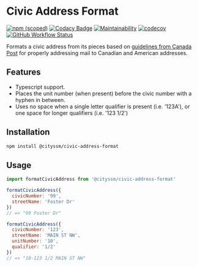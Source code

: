 # Civic Address Format

[![npm (scoped)](https://img.shields.io/npm/v/@cityssm/civic-address-format)](https://www.npmjs.com/package/@cityssm/civic-address-format)
[![Codacy Badge](https://app.codacy.com/project/badge/Grade/bc565583138143578c48dfc3e6daec66)](https://www.codacy.com/gh/cityssm/civic-address-format/dashboard?utm_source=github.com&amp;utm_medium=referral&amp;utm_content=cityssm/civic-address-format&amp;utm_campaign=Badge_Grade)
[![Maintainability](https://api.codeclimate.com/v1/badges/fb7201564a832823e6c6/maintainability)](https://codeclimate.com/github/cityssm/civic-address-format/maintainability)
[![codecov](https://codecov.io/gh/cityssm/civic-address-format/branch/main/graph/badge.svg?token=JZX2EZXFPE)](https://codecov.io/gh/cityssm/civic-address-format)
[![GitHub Workflow Status](https://img.shields.io/github/actions/workflow/status/cityssm/civic-address-format/coverage.yml)](https://github.com/cityssm/civic-address-format/actions/workflows/coverage.yml)

Formats a civic address from its pieces based on
[guidelines from Canada Post](https://www.canadapost-postescanada.ca/cpc/en/support/kb/addressing/accuracy/addressing-mail-accurately)
for properly addressing mail to Canadian and American addresses.

## Features

- Typescript support.
- Places the unit number (when present) before the civic number with a hyphen in between.
- Uses no space when a single letter qualifier is present (i.e. '123A'), or one space for longer qualifiers (i.e. '123 1/2')

## Installation

```sh
npm install @cityssm/civic-address-format
```

## Usage

```javascript
import formatCivicAddress from '@cityssm/civic-address-format'

formatCivicAddress({
  civicNumber: '99',
  streetName: 'Foster Dr'
})
// => "99 Foster Dr"

formatCivicAddress({
  civicNumber: '123',
  streetName: 'MAIN ST NW',
  unitNumber: '10',
  qualifier: '1/2'
})
// => "10-123 1/2 MAIN ST NW"
```
